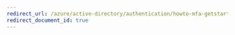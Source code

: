 ```yaml
---
redirect_url: /azure/active-directory/authentication/howto-mfa-getstarted
redirect_document_id: true
---
```

